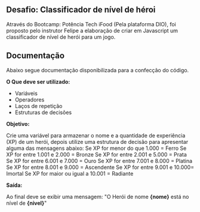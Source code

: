 
## Desafio: Classificador de nível de héroi

Através do Bootcamp: Potência Tech iFood (Pela plataforma DIO), foi proposto pelo instrutor Felipe a elaboração de criar em Javascript um classificador de nível de herói para um jogo.
## Documentação

Abaixo segue documentação disponibilizada para a confecção do código.

**O Que deve ser utilizado:**
- Variáveis
- Operadores
- Laços de repetição
- Estruturas de decisões

**Objetivo:**

Crie uma variável para armazenar o nome e a quantidade de experiência (XP) de um herói, depois utilize uma estrutura de decisão para apresentar alguma das mensagens abaixo:
Se XP for menor do que 1.000 = Ferro
Se XP for entre 1.001 e 2.000 = Bronze
Se XP for entre 2.001 e 5.000 = Prata
Se XP for entre 6.001 e 7.000 = Ouro
Se XP for entre 7.001 e 8.000 = Platina
Se XP for entre 8.001 e 9.000 = Ascendente
Se XP for entre 9.001 e 10.000= Imortal
Se XP for maior ou igual a 10.001 = Radiante

**Saída:**

Ao final deve se exibir uma mensagem:
"O Herói de nome **{nome}** está no nível de **{nivel}**"
